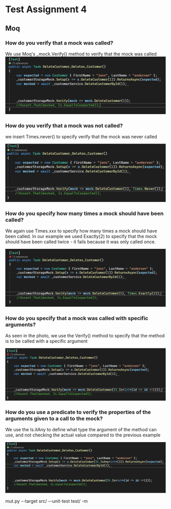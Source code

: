 # Test Assignment 4

## Moq
### How do you verify that a mock was called?
We use Moq's _mock.Verify() method to verify that the mock was called
![alt text](Pictures/verifymock.PNG "Title")


### How do you verify that a mock was not called?
we insert Times.never() to specify verify that the mock was never called

![alt text](Pictures/notcalledmock.PNG "Title")
### How do you specify how many times a mock should have been called?
We again use Times.xxx to specify how many times a mock should have been called. In our example we used Exactly(2) to specify that the mock should have been called twice - it fails because it was only called once. 

![alt text](Pictures/exactlymock.PNG "Title")
### How do you specify that a mock was called with specific arguments?
As seen in the photo, we use the Verify() method to specify that the method is to be called with a specific argument

![alt text](Pictures/specifyargument.PNG "Title")
### How do you use a predicate to verify the properties of the arguments given to a call to the mock?
We use the Is.itAny to define what type the argument of the method can use, and not checking the actual value compared to the previous example

![alt text](Pictures/predicate.PNG "Title")

mut.py --target src/ --unit-test test/ -m
